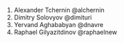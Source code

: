 1. Alexander Tchernin @alchernin
2. Dimitry Solovyov @dimituri
3. Yervand Aghababyan @dnavre
4. Raphael Gilyazitdinov @raphaelnew
